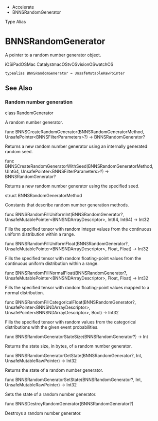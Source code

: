 

- Accelerate
-  BNNSRandomGenerator 

Type Alias

# BNNSRandomGenerator

A pointer to a random number generator object.

iOSiPadOSMac CatalystmacOStvOSvisionOSwatchOS

``` source
typealias BNNSRandomGenerator = UnsafeMutableRawPointer
```

## See Also

### Random number generation

class RandomGenerator

A random number generator.

func BNNSCreateRandomGenerator(BNNSRandomGeneratorMethod, UnsafePointer&lt;BNNSFilterParameters>?) -> BNNSRandomGenerator?

Returns a new random number generator using an internally generated random seed.

func BNNSCreateRandomGeneratorWithSeed(BNNSRandomGeneratorMethod, UInt64, UnsafePointer&lt;BNNSFilterParameters>?) -> BNNSRandomGenerator?

Returns a new random number generator using the specified seed.

struct BNNSRandomGeneratorMethod

Constants that describe random number generation methods.

func BNNSRandomFillUniformInt(BNNSRandomGenerator?, UnsafeMutablePointer&lt;BNNSNDArrayDescriptor>, Int64, Int64) -> Int32

Fills the specified tensor with random integer values from the continuous uniform distribution within a range.

func BNNSRandomFillUniformFloat(BNNSRandomGenerator?, UnsafeMutablePointer&lt;BNNSNDArrayDescriptor>, Float, Float) -> Int32

Fills the specified tensor with random floating-point values from the continuous uniform distribution within a range.

func BNNSRandomFillNormalFloat(BNNSRandomGenerator?, UnsafeMutablePointer&lt;BNNSNDArrayDescriptor>, Float, Float) -> Int32

Fills the specified tensor with random floating-point values mapped to a normal distribution.

func BNNSRandomFillCategoricalFloat(BNNSRandomGenerator?, UnsafePointer&lt;BNNSNDArrayDescriptor>, UnsafePointer&lt;BNNSNDArrayDescriptor>, Bool) -> Int32

Fills the specified tensor with random values from the categorical distributions with the given event probabilities.

func BNNSRandomGeneratorStateSize(BNNSRandomGenerator?) -> Int

Returns the state size, in bytes, of a random number generator.

func BNNSRandomGeneratorGetState(BNNSRandomGenerator?, Int, UnsafeMutableRawPointer) -> Int32

Returns the state of a random number generator.

func BNNSRandomGeneratorSetState(BNNSRandomGenerator?, Int, UnsafeMutableRawPointer) -> Int32

Sets the state of a random number generator.

func BNNSDestroyRandomGenerator(BNNSRandomGenerator?)

Destroys a random number generator.

